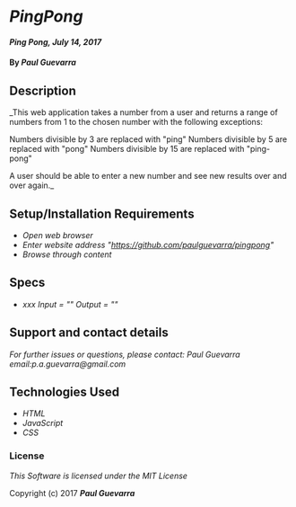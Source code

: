 # _PingPong_

#### _Ping Pong, July 14, 2017_

#### By _**Paul Guevarra**_

## Description

_This web application takes a number from a user and returns a range of numbers from 1 to the chosen number with the following exceptions:

Numbers divisible by 3 are replaced with "ping"
Numbers divisible by 5 are replaced with "pong"
Numbers divisible by 15 are replaced with "ping-pong"

A user should be able to enter a new number and see new results over and over again._

## Setup/Installation Requirements

* _Open web browser_
* _Enter website address "https://github.com/paulguevarra/pingpong"_
* _Browse through content_

## Specs

* _xxx_
  _Input = ""_
  _Output = ""_


## Support and contact details

_For further issues or questions, please contact: Paul Guevarra email:p.a.guevarra@gmail.com_

## Technologies Used

* _HTML_
* _JavaScript_
* _CSS_

### License

*This Software is licensed under the MIT License*

Copyright (c) 2017 **_Paul Guevarra_**
